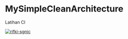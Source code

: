 # MySimpleCleanArchitecture
Latihan CI

[![rifki-sgnic](https://circleci.com/gh/rifki-sgnic/MySimpleCleanArchitecture.svg?style=svg)](https://circleci.com/gh/rifki-sgnic/MySimpleCleanArchitecture)
